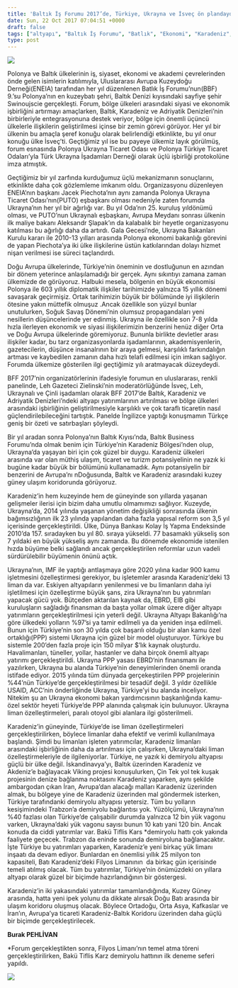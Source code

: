 ```yaml
---
title: 'Baltık İş Forumu 2017’de, Türkiye, Ukrayna ve İsveç ön plandaydı'
date: Sun, 22 Oct 2017 07:04:51 +0000
draft: false
tags: ["altyapı", "Baltık İş Forumu", "Batlık", "Ekonomi", "Karadeniz", "liman", "Polonya", "Ukrayna", "Ukrayna Dış İlişkileri", "Uluslarası İlişkiler"]
type: post
---
```


![](https://burakpehlivan.org/wp-content/uploads/2017/10/21992914_1396053777130842_75536010978945261_o-4.jpg)




Polonya ve Baltık ülkelerinin iş, siyaset, ekonomi ve akademi çevrelerinden önde gelen isimlerin katılımıyla, Uluslararası Avrupa Kuzeydoğu Derneği(ENEIA) tarafından her yıl düzenlenen Batlık İş Forumu’nun(BBF) 9.’su Polonya’nın en kuzeybatı şehri, Baltık Denizi kıyısındaki sayfiye şehir Swinoujscie gerçekleşti. Forum, bölge ülkeleri arasındaki siyasi ve ekonomik işbirliğini artırmayı amaçlarken, Baltık, Karadeniz ve Adriyatik Denizleri’nin birbirleriyle entegrasyonuna destek veriyor, bölge için önemli üçüncü ülkelerle ilişkilerin geliştirilmesi içinse bir zemin görevi görüyor. Her yıl bir ülkenin bu amaçla şeref konuğu olarak belirlendiği etkinlikte, bu yıl onur konuğu ülke İsveç’ti. Geçtiğimiz yıl ise bu payeye ülkemiz layık görülmüş, forum esnasında Polonya Ukrayna Ticaret Odası ve Polonya Türkiye Ticaret Odaları’yla Türk Ukrayna İşadamları Derneği olarak üçlü işbirliği protokolüne imza atmıştık.




Geçtiğimiz bir yıl zarfında kurduğumuz üçlü mekanizmanın sonuçlarını, etkinlikte daha çok gözlemleme imkanım oldu. Organizasyonu düzenleyen ENEIA’nın başkanı Jacek Piechota’nın aynı zamanda Polonya Ukrayna Ticaret Odası’nın(PUTO) eşbaşkanı olması nedeniyle zaten forumda Ukrayna’nın her yıl bir ağırlığı var. Bu yıl Oda’nın 25. kuruluş yıldönümü olması, ve PUTO’nun Ukraynalı eşbaşkanı, Avrupa Meydanı sonrası ülkenin ilk maliye bakanı Aleksandr Şlapak’ın da kalabalık bir heyetle organizasyonu katılması bu ağırlığı daha da artırdı. Gala Gecesi’nde, Ukrayna Bakanları Kurulu kararı ile 2010-13 yılları arasında Polonya ekonomi bakanlığı görevini de yapan Piechota’ya iki ülke ilişkilerine üstün katkılarından dolayı hizmet nişan verilmesi ise süreci taçlandırdı.




Doğu Avrupa ülkelerinde, Türkiye’nin öneminin ve dostluğunun en azından bir dönem yeterince anlaşılamadığı bir gerçek. Aynı sıkıntıyı zamana zaman ülkemizde de görüyoruz. Halbuki mesela, bölgenin en büyük ekonomisi Polonya ile 603 yıllık diplomatik ilişkiler tarihimizde yalnızca 15 yıllık dönemi savaşarak geçirmişiz. Ortak tarihimizin büyük bir bölümünde iyi ilişkilerin ötesine yakın müttefik olmuşuz .Ancak özellikle son yüzyıl bunlar unutulurken, Soğuk Savaş Dönemi’nin olumsuz propagandaları yeni nesillerin düşüncelerinde yer edinmiş. Ukrayna ile özellikle son 7-8 yılda hızla ilerleyen ekonomik ve siyasi ilişkilerimizin benzerini henüz diğer Orta ve Doğu Avrupa ülkelerinde göremiyoruz. Bununla birlikte devletler arası ilişkiler kadar, bu tarz organizasyonlarda işadamlarının, akademisyenlerin, gazetecilerin, düşünce insanalrının bir araya gelmesi, karşılıklı farkındalığın artması ve kaybedilen zamanın daha hızlı telafi edilmesi için imkan sağlıyor. Forumda ülkemize gösterilen ilgi geçtiğimiz yılı aratmayacak düzeydeydi.




BFF 2017’nin organizatörlerinin ifadesiyle forumun en uluslararası, renkli panelinde, Leh Gazeteci Zielinski’nin moderatörlüğünde İsveç, Leh, Ukraynalı ve Çinli işadamları olarak BFF 2017’de Baltık, Karadeniz ve Adriyatik Denizleri’ndeki altyapı yatırımlarının artırılması ve bölge ülkeleri arasındaki işbirliğinin geliştirilmesiyle karşılıklı ve çok taraflı ticaretin nasıl güçlendirilebileceğini tartıştık. Panelde İngilizce yaptığı konuşmamın Türkçe geniş bir özeti ve satırbaşları şöyleydi.




Bir yıl aradan sonra Polonya’nın Baltık Kıyısı’nda, Baltık Business Forumu’nda olmak benim için Türkiye’nin Karadeniz Bölgesi’nden olup, Ukrayna’da yaşayan biri için çok güzel bir duygu. Karadeniz ülkeleri arasında var olan müthiş ulaşım, ticaret ve turizm potansiyelinin ne yazık ki bugüne kadar büyük bir bölümünü kullanamadık. Aynı potansiyelin bir benzerini de Avrupa’nı nDoğusunda, Baltık ve Karadeniz arasındaki kuzey güney ulaşım koridorunda görüyoruz.




Karadeniz’in hem kuzeyinde hem de güneyinde son yıllarda yaşanan gelişmeler ilerisi için bizim daha umutlu olmamımızı sağlıyor. Kuzeyde, Ukrayna’da, 2014 yılında yaşanan yönetim değişikliği sonrasında ülkenin bağımsızlığının ilk 23 yılında yapılandan daha fazla yapısal reform son 3,5 yıl içerisinde gerçekleştirildi. Ülke, Dünya Bankası Kolay İş Yapma Endeksinde 2010’da 157. sıradayken bu yıl 80. sıraya yükseldi. 77 basamaklı yükseliş son 7 yıldaki en büyük yükseliş aynı zamanda. Bu dönemde ekonomide istenilen hızda büyüme belki sağlandı ancak gerçekleştirilen reformlar uzun vadeli sürdürülebilir büyümenin önünü açtık.




Ukrayna’nın, IMF ile yaptığı antlaşmaya göre 2020 yılına kadar 900 kamu işletmesini özelleştirmesi gerekiyor, bu işletemler arasında Karadeniz’deki 13 liman da var. Eskiyen altyapıların yenilenmesi ve bu limanların daha iyi işletilmesi için özelleştirme büyük şans, zira Ukrayna’nın bu yatırımları yapacak gücü yok. Bütçeden aktarılan kaynak da, EBRD, EIB gibi kuruluşların sağladığı finansman da başta yollar olmak üzere diğer altyapı yatırımların gerçekleştirilmesi için yeterli değil. Ukrayna Altyapı Bakanlığı’na göre ülkedeki yolların %97’si ya tamir edilmeli ya da yeniden inşa edilmeli. Bunun için Türkiye’nin son 30 yılda çok başarılı olduğu bir alan kamu özel ortaklığı(PPP) sistemi Ukrayna için güzel bir model oluşturuyor. Türkiye bu sistemle 200’den fazla proje için 150 milyar $’lık kaynak oluşturdu. Havalimanları, tüneller, yollar, hastanler ve daha birçok önemli altyapı yatırımı gerçekleştirildi. Ukrayna PPP yasası EBRD’nin finansmanı ile yazılırken, Ukrayna bu alanda Türkiye’nin deneyimlerinden önemli oranda istifade ediyor. 2015 yılında tüm dünyada gerçekeştirilen PPP projelerinin %44’nün Türkiye’de gerçekleştirilmesi bir tesadüf değil. 3 yıldır özellikle USAID, ACC’nin önderliğinde Ukrayna, Türkiye’yi bu alanda inceliyor. Nitekim şu an Ukrayna ekonomi bakan yardımcısının başkanlığında kamu-özel sektör heyeti Türkiye’de PPP alanında çalışmak için bulunuyor. Ukrayna liman özelleştirmeleri, paralı otoyol gibi alanlara ilgi gösterilmeli.




Karadeniz’in güneyinde, Türkiye’de ise liman özelleştirmeleri gerçekleştirilirken, böylece limanlar daha efektif ve verimli kullanılmaya başlandı. Şimdi bu limanları işleten yatırımcılar, Karadeniz limanları arasındaki işbirliğinin daha da artırılması için çalışırken, Ukrayna’daki liman özelleştirmeleriyle de ilgileniyorlar. Türkiye, ne yazık ki demiryolu altyapısı güçlü bir ülke değil.  İskandinavya’yı, Baltık üzerinden Karadeniz ve Akdeniz’e bağlayacak Viking projesi konuşulurken, Çin Tek yol tek kuşak projesinin denize bağlanma noktasını Karadeniz yaparken, aynı şekilde ambargodan çıkan İran, Avrupa’dan alacağı malları Karadeniz üzerinden almak, bu bölgeye yine de Karadeniz üzerinden mal göndermek isterken, Türkiye tarafındanki demiryolu altyapısı yetersiz. Tüm bu yolların kesişimindeki Trabzon’a demiryolu bağlantısı yok. Yüzölçümü, Ukrayna’nın %40 fazlası olan Türkiye’de çalışabilir durumda yalnızca 12 bin yük vagonu varken, Ukrayna’daki yük vagonu sayısı bunun 10 katı yani 120 bin. Ancak konuda da ciddi yatırımlar var. Bakü Tiflis Kars \*demiryolu hattı çok yakında faaliyete geçecek. Trabzon da eninde sonunda demiryoluna bağlanacaktır. İşte Türkiye bu yatırımları yaparken, Karadeniz’e yeni birkaç yük limanı inşaatı da devam ediyor. Bunlardan en önemlisi yıllık 25 milyon ton kapasiteli, Batı Karadeniz’deki Filyos Limanının  da birkaç gün içerisinde temeli atılmış olacak. Tüm bu yatırımlar, Türkiye’nin önümüzdeki on yıllara altyapı olarak güzel bir biçimde hazırlandığının bir göstergesi.




Karadeniz’in iki yakasındaki yatırımlar tamamlandığında, Kuzey Güney arasında, hatta yeni ipek yolunu da dikkate alırsak Doğu Batı arasında bir ulaşım koridoru oluşmuş olacak. Böylece Ortadoğu, Orta Asya, Kafkaslar ve İran’ın, Avrupa’ya ticareti Karadeniz-Baltık Koridoru üzerinden daha güçlü bir biçimde gerçekleştirilecek.




**Burak PEHLİVAN**




\*Forum gerçekleştikten sonra, Filyos Limanı’nın temel atma töreni gerçekleştirilirken, Bakü Tiflis Karz demiryolu hattının ilk deneme seferi yapıldı.


![](https://burakpehlivan.org/wp-content/uploads/2017/10/Screen-Shot-2017-10-05-at-19.07.38.png)
